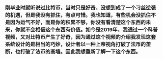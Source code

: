 ### 刚毕业时就听说过比特币，当时只是好奇，没想到成了一个刁丝逆袭的机遇，但是我没有抓住，有点可惜。我也知道，有些机会没抓住不是因为运气不好，而是你的积累不够，你没有看清楚这个东西的未来，你就不会相信这个东西有价值。如今是2019年，我通过一个科普视频，又对比特币产生了好奇，因为通过这个视频的介绍我发现这套系统设计的是相当的巧妙，设计者以一种上帝视角打破了法币的垄断，也打破了法币的高墙。因此我想重新了解一下这个东西。


